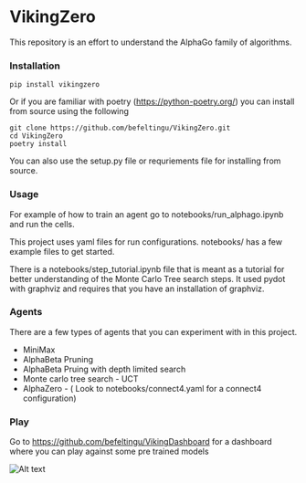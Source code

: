 # VikingZero

This repository is an effort to understand the AlphaGo family of algorithms. 
 

### Installation
 
 ```
 pip install vikingzero
 ```
Or if you are familiar with poetry (https://python-poetry.org/) you can install from source using the following

```
git clone https://github.com/befeltingu/VikingZero.git
cd VikingZero
poetry install
```
You can also use the setup.py file or requriements file for installing from source. 

### Usage

For example of how to train an agent go to notebooks/run_alphago.ipynb and run the cells. 

This project uses yaml files for run configurations. notebooks/ has a few example files to get started. 

There is a notebooks/step_tutorial.ipynb file that is meant as a tutorial for better understanding of the Monte
Carlo Tree search steps. It used pydot with graphviz and requires that you have an installation of graphviz. 


### Agents

There are a few types of agents that you can experiment with in this project. 

* MiniMax
* AlphaBeta Pruning
* AlphaBeta Pruing with depth limited search
* Monte carlo tree search - UCT
* AlphaZero - ( Look to notebooks/connect4.yaml for a connect4 configuration)


### Play

Go to https://github.com/befeltingu/VikingDashboard for a dashboard where you can play against some pre trained models


![Alt text](https://github.com/befeltingu/VikingDashboard/blob/master/public/example_play.png)



